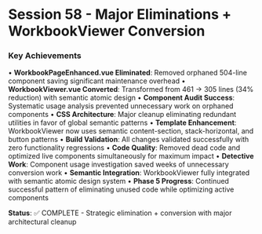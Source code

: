 # Session 58 - Major Eliminations + WorkbookViewer Conversion

### Key Achievements
• **WorkbookPageEnhanced.vue Eliminated**: Removed orphaned 504-line component saving significant maintenance overhead
• **WorkbookViewer.vue Converted**: Transformed from 461 → 305 lines (34% reduction) with semantic atomic design
• **Component Audit Success**: Systematic usage analysis prevented unnecessary work on orphaned components
• **CSS Architecture**: Major cleanup eliminating redundant utilities in favor of global semantic patterns
• **Template Enhancement**: WorkbookViewer now uses semantic content-section, stack-horizontal, and button patterns
• **Build Validation**: All changes validated successfully with zero functionality regressions
• **Code Quality**: Removed dead code and optimized live components simultaneously for maximum impact
• **Detective Work**: Component usage investigation saved weeks of unnecessary conversion work
• **Semantic Integration**: WorkbookViewer fully integrated with semantic atomic design system
• **Phase 5 Progress**: Continued successful pattern of eliminating unused code while optimizing active components

**Status**: ✅ COMPLETE - Strategic elimination + conversion with major architectural cleanup
